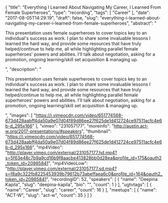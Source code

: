 {
  "title": "Everything I Learned About Navigating My Career, I Learned From Female Superheroes",
  "type": "recording",
  "tags": [
    "Career"
  ],
  "date": "2017-08-05T14:29:19",
  "draft": false,
  "slug": "everything-i-learned-about-navigating-my-career-i-learned-from-female-superheroes",
  "abstract": "<p>This presentation uses female superheroes to cover topics key to an individual's success as work. I plan to share some invaluable lessons I learned the hard way, and provide some resources that have truly helped/continue to help me, all while highlighting parallel female superheroes' powers and abilities. I'll talk about negotiation, asking for a promotion, ongoing learning/skill set acquisition &amp; managing up.</p>",
  "description": "<p>This presentation uses female superheroes to cover topics key to an individual's success as work. I plan to share some invaluable lessons I learned the hard way, and provide some resources that have truly helped/continue to help me, all while highlighting parallel female superheroes' powers and abilities. I'll talk about negotiation, asking for a promotion, ongoing learning/skill set acquisition &amp; managing up.</p>",
  "images": [
    "https://i.vimeocdn.com/video/651774568-673d428aabff4da50a9e07d04f89d86ee27f625de1d412724ce97511acfc4e6b-d_295x166"
  ],
  "vimeo": "231057177",
  "moreinfo": "http://austin.act-w.org/2017-presentations/#speakers",
  "thumbnail": "https://i.vimeocdn.com/video/651774568-673d428aabff4da50a9e07d04f89d86ee27f625de1d412724ce97511acfc4e6b-d_295x166",
  "mp4Video": "http://player.vimeo.com/external/231057177.hd.mp4?s=5f63e48c7b9a9cd16b9f8aacbe413828bb0d28ea&profile_id=175&oauth2_token_id=20985841",
  "mp4VideoLow": "http://player.vimeo.com/external/231057177.sd.mp4?s=f8a9c322fb8225453939b79612b73abeffaea6c0&profile_id=164&oauth2_token_id=20985841",
  "recordingID": 52,
  "speakers": [
    {
      "name": "Deepina Kapila",
      "slug": "deepina-kapila",
      "bio": "",
      "count": 1
    }
  ],
  "ugtvtags": [
    {
      "name": "Career",
      "slug": "career",
      "count": 16
    }
  ],
  "meetups": [
    {
      "name": "ACT-W",
      "slug": "act-w",
      "count": 35
    }
  ]
}